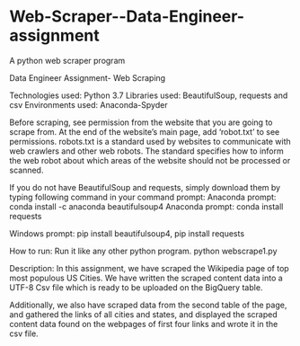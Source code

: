 # Web-Scraper--Data-Engineer-assignment
A python web scraper program 


Data Engineer Assignment- Web Scraping

Technologies used: Python 3.7
Libraries used: BeautifulSoup, requests and csv
Environments used: Anaconda-Spyder

Before scraping, see permission from the website that you are going to scrape from. At the end of the website’s main page, add ‘robot.txt’ to see permissions.
robots.txt is a standard used by websites to communicate with web crawlers and other web robots. The standard specifies how to inform the web robot about which areas of the website should not be processed or scanned.

If you do not have BeautifulSoup and requests, simply download them by typing following command in your command prompt:
Anaconda prompt: conda install -c anaconda beautifulsoup4
Anaconda prompt: conda install requests

Windows prompt: pip install beautifulsoup4, pip install requests

How to run: Run it like any other python program. 
python webscrape1.py

Description: In this assignment, we have scraped the Wikipedia page of top most populous US Cities. We have written the scraped content data into a UTF-8 Csv file which is ready to be uploaded on the BigQuery table.

Additionally, we also have scraped data from the second table of the page, and gathered the links of all cities and states, and displayed the scraped content data found on the webpages of first four links and wrote it in the csv file.

